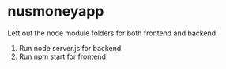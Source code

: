 # nusmoneyapp

Left out the node module folders for both frontend and backend.

1) Run node server.js for backend
2) Run npm start for frontend
